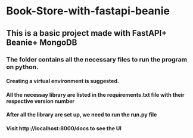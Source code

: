 # Book-Store-with-fastapi-beanie
## This is a basic project made with FastAPI+ Beanie+ MongoDB

### The folder contains all the necessary files to run the program on python.
#### Creating a virtual environment is suggested. 
#### All the necessay library are listed in the requirements.txt file with their respective version number
#### After all the library are set up, we need to run the run.py file
#### Visit http://localhost:8000/docs to see the UI


